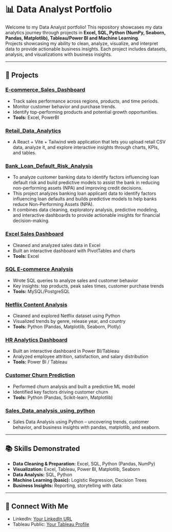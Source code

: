 <!--
# Data-Analyst-Portfolio
A portfolio of data analytics projects using Excel, SQL, Python (NumPy, Seaborn, Pandas, Matplotlib), Tableau, Power BI and Machine Learning — showcasing skills in data cleaning, visualization, and business insights.
-->

# 📊 Data Analyst Portfolio
Welcome to my Data Analyst portfolio!
This repository showcases my data analytics journey through projects in **Excel, SQL, Python (NumPy, Seaborn, Pandas, Matplotlib), Tableau/Power BI and Machine Learning**.  
Projects showcasing my ability to clean, analyze, visualize, and interpret data to provide actionable business insights.
Each project includes datasets, analysis, and visualizations with business insights.

---

## 🔹 Projects

### [E-commerce_Sales_Dashboard](./E-commerce_Sales_Dashboard)
- Track sales performance across regions, products, and time periods.
- Monitor customer behavior and purchase trends.
- Identify top-performing products and potential growth opportunities.
- **Tools:** Excel, PowerBI
  
### [Retail_Data_Analytics](https://github.com/tapashsutradhar/Retail_Data_Analytics/tree/main/Retail_Data_Analytics)
- A React + Vite + Tailwind web application that lets you upload retail CSV data, analyze it, and explore interactive insights through charts, KPIs, and tables.

### [Bank_Loan_Default_Risk_Analysis](./Bank_Loan_Default_Risk_Analysis)
- To analyze customer banking data to identify factors influencing loan default risk and build predictive models to assist the bank in reducing non-performing assets (NPA) and improving credit decisions.
- This project analyzes banking loan applicant data to identify factors influencing loan defaults and builds predictive models to help banks reduce Non-Performing Assets (NPA).
- It combines data cleaning, exploratory analysis, predictive modeling, and interactive dashboards to provide actionable insights for financial decision-making.

### [Excel Sales Dashboard](./Excel-Sales-Analysis)
- Cleaned and analyzed sales data in Excel
- Built an interactive dashboard with PivotTables and charts
- **Tools:** Excel

### [SQL E-commerce Analysis](./SQL-Ecommerce-Analysis)
- Wrote SQL queries to analyze sales and customer behavior
- Key insights: top products, peak sales times, customer purchase trends
- **Tools:** MySQL/PostgreSQL

### [Netflix Content Analysis](./Python-Netflix-Analysis)
- Cleaned and explored Netflix dataset using Python
- Visualized trends by genre, release year, and country
- **Tools:** Python (Pandas, Matplotlib, Seaborn, Plotly)

### [HR Analytics Dashboard](./HR-Analytics-Dashboard)
- Built an interactive dashboard in Power BI/Tableau
- Analyzed employee attrition, satisfaction, and salary distribution
- **Tools:** Power BI / Tableau

### [Customer Churn Prediction](./Customer-Churn-Prediction)
- Performed churn analysis and built a predictive ML model
- Identified key factors driving customer churn
- **Tools:** Python (Pandas, Scikit-learn, Matplotlib)

### [Sales_Data_analysis_using_python](https://github.com/tapashsutradhar/Sales_Data_analysis_using_python)
- Sales Data Analysis using Python – uncovering trends, customer behavior, and business insights with pandas, matplotlib, and seaborn.


  
---

## 📚 Skills Demonstrated
- **Data Cleaning & Preparation:** Excel, SQL, Python (Pandas, NumPy)
- **Visualization:** Excel, Tableau, Power BI, Matplotlib, Seaborn
- **Data Analysis:** SQL, Python
- **Machine Learning (basic):** Logistic Regression, Decision Trees
- **Business Insights:** Reporting, storytelling with data

---

## 📌 Connect With Me
- LinkedIn: [Your LinkedIn URL](https://linkedin.com/in/tapashsutradhar)
- Tableau Public: [Your Tableau Profile](https://public.tableau.com/profile/tapashsutradhar)
<!--
- Email: mail@gmail.com
-->
